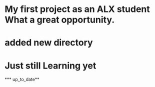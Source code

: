 # My first project as an ALX student What a great opportunity.
# added new directory
# Just still Learning yet
*** up_to_date**
